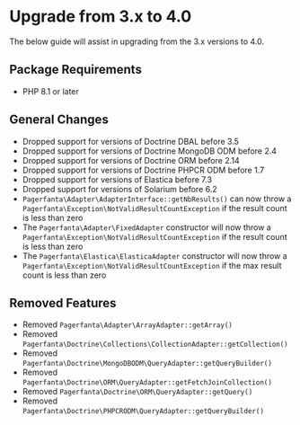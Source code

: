 # Upgrade from 3.x to 4.0

The below guide will assist in upgrading from the 3.x versions to 4.0.

## Package Requirements

- PHP 8.1 or later

## General Changes

- Dropped support for versions of Doctrine DBAL before 3.5
- Dropped support for versions of Doctrine MongoDB ODM before 2.4
- Dropped support for versions of Doctrine ORM before 2.14
- Dropped support for versions of Doctrine PHPCR ODM before 1.7
- Dropped support for versions of Elastica before 7.3
- Dropped support for versions of Solarium before 6.2
- `Pagerfanta\Adapter\AdapterInterface::getNbResults()` can now throw a `Pagerfanta\Exception\NotValidResultCountException` if the result count is less than zero
- The `Pagerfanta\Adapter\FixedAdapter` constructor will now throw a `Pagerfanta\Exception\NotValidResultCountException` if the result count is less than zero
- The `Pagerfanta\Elastica\ElasticaAdapter` constructor will now throw a `Pagerfanta\Exception\NotValidResultCountException` if the max result count is less than zero

## Removed Features

- Removed `Pagerfanta\Adapter\ArrayAdapter::getArray()`
- Removed `Pagerfanta\Doctrine\Collections\CollectionAdapter::getCollection()`
- Removed `Pagerfanta\Doctrine\MongoDBODM\QueryAdapter::getQueryBuilder()`
- Removed `Pagerfanta\Doctrine\ORM\QueryAdapter::getFetchJoinCollection()`
- Removed `Pagerfanta\Doctrine\ORM\QueryAdapter::getQuery()`
- Removed `Pagerfanta\Doctrine\PHPCRODM\QueryAdapter::getQueryBuilder()`

